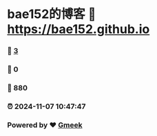 # bae152的博客 :link: https://bae152.github.io 
### :page_facing_up: [3](https://bae152.github.io/tag.html) 
### :speech_balloon: 0 
### :hibiscus: 880 
### :alarm_clock: 2024-11-07 10:47:47 
### Powered by :heart: [Gmeek](https://github.com/Meekdai/Gmeek)
